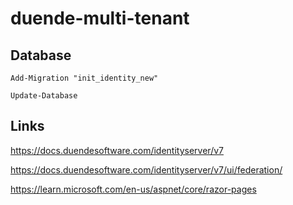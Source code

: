 # duende-multi-tenant

## Database

```
Add-Migration "init_identity_new" 
```

```
Update-Database
```

## Links

https://docs.duendesoftware.com/identityserver/v7

https://docs.duendesoftware.com/identityserver/v7/ui/federation/

https://learn.microsoft.com/en-us/aspnet/core/razor-pages